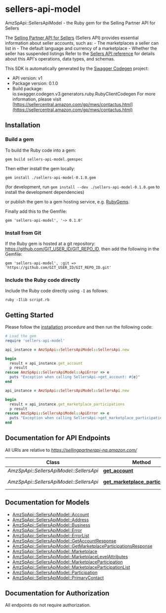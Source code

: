 # sellers-api-model

AmzSpApi::SellersApiModel - the Ruby gem for the Selling Partner API for Sellers

The [Selling Partner API for Sellers](https://developer-docs.amazon.com/sp-api/docs/sellers-api-v1-reference) (Sellers API) provides essential information about seller accounts, such as:  - The marketplaces a seller can list in - The default language and currency of a marketplace - Whether the seller has suspended listings  Refer to the [Sellers API reference](https://developer-docs.amazon.com/sp-api/docs/sellers-api-v1-reference) for details about this API's operations, data types, and schemas.

This SDK is automatically generated by the [Swagger Codegen](https://github.com/swagger-api/swagger-codegen) project:

- API version: v1
- Package version: 0.1.0
- Build package: io.swagger.codegen.v3.generators.ruby.RubyClientCodegen
For more information, please visit [https://sellercentral.amazon.com/gp/mws/contactus.html](https://sellercentral.amazon.com/gp/mws/contactus.html)

## Installation

### Build a gem

To build the Ruby code into a gem:

```shell
gem build sellers-api-model.gemspec
```

Then either install the gem locally:

```shell
gem install ./sellers-api-model-0.1.0.gem
```
(for development, run `gem install --dev ./sellers-api-model-0.1.0.gem` to install the development dependencies)

or publish the gem to a gem hosting service, e.g. [RubyGems](https://rubygems.org/).

Finally add this to the Gemfile:

    gem 'sellers-api-model', '~> 0.1.0'

### Install from Git

If the Ruby gem is hosted at a git repository: https://github.com/GIT_USER_ID/GIT_REPO_ID, then add the following in the Gemfile:

    gem 'sellers-api-model', :git => 'https://github.com/GIT_USER_ID/GIT_REPO_ID.git'

### Include the Ruby code directly

Include the Ruby code directly using `-I` as follows:

```shell
ruby -Ilib script.rb
```

## Getting Started

Please follow the [installation](#installation) procedure and then run the following code:
```ruby
# Load the gem
require 'sellers-api-model'

api_instance = AmzSpApi::SellersApiModel::SellersApi.new

begin
  result = api_instance.get_account
  p result
rescue AmzSpApi::SellersApiModel::ApiError => e
  puts "Exception when calling SellersApi->get_account: #{e}"
end

api_instance = AmzSpApi::SellersApiModel::SellersApi.new

begin
  result = api_instance.get_marketplace_participations
  p result
rescue AmzSpApi::SellersApiModel::ApiError => e
  puts "Exception when calling SellersApi->get_marketplace_participations: #{e}"
end
```

## Documentation for API Endpoints

All URIs are relative to *https://sellingpartnerapi-na.amazon.com/*

Class | Method | HTTP request | Description
------------ | ------------- | ------------- | -------------
*AmzSpApi::SellersApiModel::SellersApi* | [**get_account**](docs/SellersApi.md#get_account) | **GET** /sellers/v1/account | 
*AmzSpApi::SellersApiModel::SellersApi* | [**get_marketplace_participations**](docs/SellersApi.md#get_marketplace_participations) | **GET** /sellers/v1/marketplaceParticipations | 

## Documentation for Models

 - [AmzSpApi::SellersApiModel::Account](docs/Account.md)
 - [AmzSpApi::SellersApiModel::Address](docs/Address.md)
 - [AmzSpApi::SellersApiModel::Business](docs/Business.md)
 - [AmzSpApi::SellersApiModel::Error](docs/Error.md)
 - [AmzSpApi::SellersApiModel::ErrorList](docs/ErrorList.md)
 - [AmzSpApi::SellersApiModel::GetAccountResponse](docs/GetAccountResponse.md)
 - [AmzSpApi::SellersApiModel::GetMarketplaceParticipationsResponse](docs/GetMarketplaceParticipationsResponse.md)
 - [AmzSpApi::SellersApiModel::Marketplace](docs/Marketplace.md)
 - [AmzSpApi::SellersApiModel::MarketplaceLevelAttributes](docs/MarketplaceLevelAttributes.md)
 - [AmzSpApi::SellersApiModel::MarketplaceParticipation](docs/MarketplaceParticipation.md)
 - [AmzSpApi::SellersApiModel::MarketplaceParticipationList](docs/MarketplaceParticipationList.md)
 - [AmzSpApi::SellersApiModel::Participation](docs/Participation.md)
 - [AmzSpApi::SellersApiModel::PrimaryContact](docs/PrimaryContact.md)

## Documentation for Authorization

 All endpoints do not require authorization.

